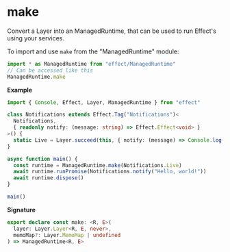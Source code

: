 # make

Convert a Layer into an ManagedRuntime, that can be used to run Effect's using
your services.

To import and use `make` from the "ManagedRuntime" module:

```ts
import * as ManagedRuntime from "effect/ManagedRuntime"
// Can be accessed like this
ManagedRuntime.make
```

**Example**

```ts
import { Console, Effect, Layer, ManagedRuntime } from "effect"

class Notifications extends Effect.Tag("Notifications")<
  Notifications,
  { readonly notify: (message: string) => Effect.Effect<void> }
>() {
  static Live = Layer.succeed(this, { notify: (message) => Console.log(message) })
}

async function main() {
  const runtime = ManagedRuntime.make(Notifications.Live)
  await runtime.runPromise(Notifications.notify("Hello, world!"))
  await runtime.dispose()
}

main()
```

**Signature**

```ts
export declare const make: <R, E>(
  layer: Layer.Layer<R, E, never>,
  memoMap?: Layer.MemoMap | undefined
) => ManagedRuntime<R, E>
```

